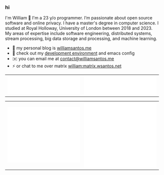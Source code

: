 ### hi
I'm William 👋 I'm a 23 y/o programmer. I’m passionate about open source software and online privacy. I have a master's degree in computer science. I studied at Royal Holloway, University of London between 2018 and 2023.
My areas of expertise include software engineering, distributed systems, stream processing, big data storage and processing, and machine learning.

- 📝 my personal blog is [williamsantos.me](https://williamsantos.me)
- 💜 check out my [development environment](https://github.com/0xc0392b/env) and emacs config
- ✉️  you can email me at [contact@williamsantos.me](mailto:contact@williamsantos.me)
- ⚡ or chat to me over matrix [william:matrix.wsantos.net](https://matrix.to/#/@william:matrix.wsantos.net)

<table>
    <tr>
        <td>
            <img src="/metrics.comments.svg" alt="language usage">
        </td>
        <td>
            <img src="/metrics.languages.svg" alt="language usage">
        </td>
    </tr>
</table>

<table>
    <tr>
        <td>
            <img src="/metrics.general.svg" alt="account summary">
        </td>
        <td>
            <img src="/metrics.lines.svg" alt="language usage">
        </td>
    </tr>
</table>
